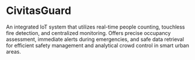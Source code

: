 # CivitasGuard
An integrated IoT system that utilizes real-time people counting, touchless fire detection, and centralized monitoring. Offers precise occupancy assessment, immediate alerts during emergencies, and safe data retrieval for efficient safety management and analytical crowd control in smart urban areas.
